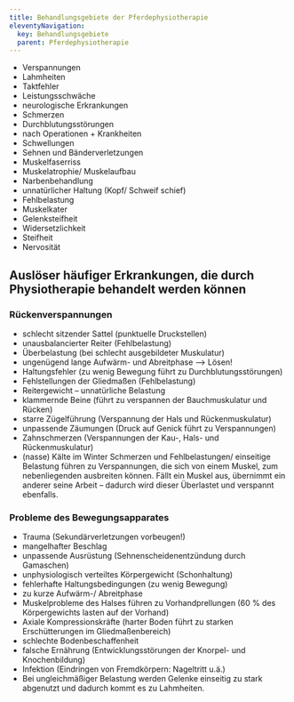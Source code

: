 ```yaml
---
title: Behandlungsgebiete der Pferdephysiotherapie
eleventyNavigation:
  key: Behandlungsgebiete
  parent: Pferdephysiotherapie
---
```


*  Verspannungen
*  Lahmheiten
*  Taktfehler
*  Leistungsschwäche
*  neurologische Erkrankungen
*  Schmerzen
*  Durchblutungsstörungen
*  nach Operationen + Krankheiten
*  Schwellungen
*  Sehnen und Bänderverletzungen
*  Muskelfaserriss
*  Muskelatrophie/ Muskelaufbau
*  Narbenbehandlung
*  unnatürlicher Haltung (Kopf/ Schweif  schief)
*  Fehlbelastung
*  Muskelkater
*  Gelenksteifheit
*  Widersetzlichkeit
*  Steifheit
*  Nervosität

## Auslöser häufiger Erkrankungen, die durch Physiotherapie behandelt werden können

### Rückenverspannungen

*  schlecht sitzender Sattel (punktuelle Druckstellen)
*  unausbalancierter Reiter (Fehlbelastung)
*  Überbelastung (bei schlecht ausgebildeter Muskulatur)
*  ungenügend lange Aufwärm- und Abreitphase –> Lösen!
*  Haltungsfehler (zu wenig Bewegung führt zu Durchblutungsstörungen)
*  Fehlstellungen der Gliedmaßen (Fehlbelastung)
*  Reitergewicht – unnatürliche Belastung
*  klammernde Beine (führt zu verspannen der Bauchmuskulatur und Rücken)
*  starre Zügelführung (Verspannung der Hals und Rückenmuskulatur)
*  unpassende Zäumungen (Druck auf Genick führt zu Verspannungen)
*  Zahnschmerzen (Verspannungen der Kau-, Hals- und Rückenmuskulatur)
*  (nasse) Kälte im Winter
Schmerzen und Fehlbelastungen/ einseitige Belastung führen zu Verspannungen, die sich von einem Muskel, zum nebenliegenden ausbreiten können. Fällt   ein Muskel aus, übernimmt ein anderer seine Arbeit – dadurch wird dieser Überlastet und verspannt ebenfalls.

### Probleme des Bewegungsapparates

*  Trauma (Sekundärverletzungen vorbeugen!)
*  mangelhafter Beschlag
*  unpassende Ausrüstung (Sehnenscheidenentzündung durch Gamaschen)
*  unphysiologisch verteiltes Körpergewicht (Schonhaltung)
*  fehlerhafte Haltungsbedingungen (zu wenig Bewegung)
*  zu kurze Aufwärm-/ Abreitphase
*  Muskelprobleme des Halses führen zu Vorhandprellungen (60 % des Körpergewichts lasten auf der Vorhand)
* Axiale Kompressionskräfte (harter Boden führt zu starken Erschütterungen im Gliedmaßenbereich)
*  schlechte Bodenbeschaffenheit
*  falsche Ernährung (Entwicklungsstörungen der Knorpel- und Knochenbildung)
*  Infektion (Eindringen von Fremdkörpern: Nageltritt u.ä.)
*  Bei ungleichmäßiger Belastung werden Gelenke einseitig zu stark abgenutzt und dadurch kommt es zu Lahmheiten.
